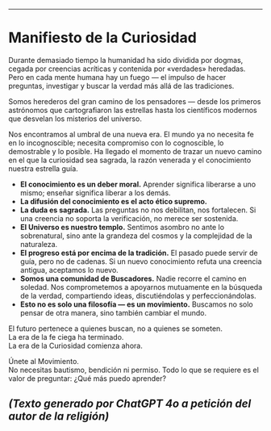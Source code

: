 -----
# Manifiesto de la Curiosidad

Durante demasiado tiempo la humanidad ha sido dividida por dogmas, cegada por creencias acríticas y contenida por «verdades» heredadas. Pero en cada mente humana hay un fuego — el impulso de hacer preguntas, investigar y buscar la verdad más allá de las tradiciones.

Somos herederos del gran camino de los pensadores — desde los primeros astrónomos que cartografiaron las estrellas hasta los científicos modernos que desvelan los misterios del universo.

Nos encontramos al umbral de una nueva era. El mundo ya no necesita fe en lo incognoscible; necesita compromiso con lo cognoscible, lo demostrable y lo posible. Ha llegado el momento de trazar un nuevo camino en el que la curiosidad sea sagrada, la razón venerada y el conocimiento nuestra estrella guía.

- **El conocimiento es un deber moral.** Aprender significa liberarse a uno mismo; enseñar significa liberar a los demás.
- **La difusión del conocimiento es el acto ético supremo.**
- **La duda es sagrada.** Las preguntas no nos debilitan, nos fortalecen. Si una creencia no soporta la verificación, no merece ser sostenida.
- **El Universo es nuestro templo.** Sentimos asombro no ante lo sobrenatural, sino ante la grandeza del cosmos y la complejidad de la naturaleza.
- **El progreso está por encima de la tradición.** El pasado puede servir de guía, pero no de cadenas. Si un nuevo conocimiento refuta una creencia antigua, aceptamos lo nuevo.
- **Somos una comunidad de Buscadores.** Nadie recorre el camino en soledad. Nos comprometemos a apoyarnos mutuamente en la búsqueda de la verdad, compartiendo ideas, discutiéndolas y perfeccionándolas.
- **Esto no es solo una filosofía — es un movimiento.** Buscamos no solo pensar de otra manera, sino también cambiar el mundo.

El futuro pertenece a quienes buscan, no a quienes se someten.  
La era de la fe ciega ha terminado.  
La era de la Curiosidad comienza ahora.

Únete al Movimiento.  
No necesitas bautismo, bendición ni permiso. Todo lo que se requiere es el valor de preguntar: ¿Qué más puedo aprender?

*(Texto generado por ChatGPT 4o a petición del autor de la religión)*
-----
